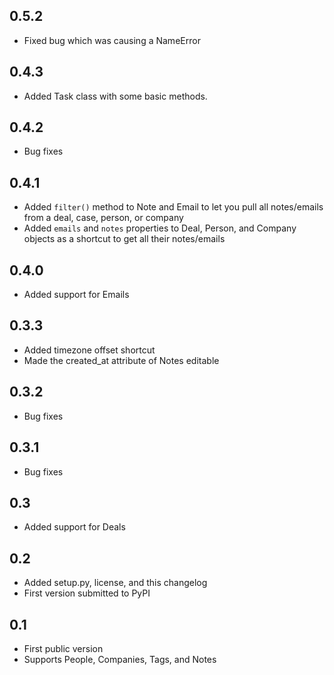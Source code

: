 0.5.2
---
* Fixed bug which was causing a NameError

0.4.3
---
* Added Task class with some basic methods.

0.4.2
---
* Bug fixes


0.4.1
---
* Added `filter()` method to Note and Email to let you pull all notes/emails from a deal, case, person, or company
* Added `emails` and `notes` properties to Deal, Person, and Company objects as a shortcut to get all their notes/emails


0.4.0
---
* Added support for Emails


0.3.3
---
* Added timezone offset shortcut
* Made the created_at attribute of Notes editable


0.3.2
---
* Bug fixes


0.3.1
---
* Bug fixes


0.3
---
* Added support for Deals


0.2
---
* Added setup.py, license, and this changelog
* First version submitted to PyPI

0.1
---
* First public version
* Supports People, Companies, Tags, and Notes
